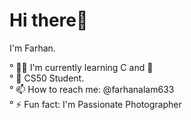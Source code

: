 # Hi there👋

I'm Farhan.

° 👨‍🏫 I'm currently learning C and 🐍                               
° 🎒 CS50 Student.                   
° 📫 How to reach me: @farhanalam633               
° ⚡ Fun fact: I'm Passionate Photographer
  
